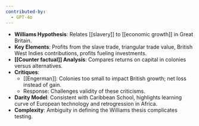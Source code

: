 ```yaml
---
contributed-by:
  - GPT-4o
---
```

- **Williams Hypothesis**: Relates [[slavery]] to [[economic growth]] in Great Britain.
- **Key Elements**: Profits from the slave trade, triangular trade value, British West Indies contributions, profits fueling investments.
- **[[Counter factual]] Analysis**: Compares returns on capital in colonies versus alternatives.
- **Critiques**: 
  - [[Engerman]]: Colonies too small to impact British growth; net loss instead of gain.
  - Response: Challenges validity of these criticisms.
- **Darity Model**: Consistent with Caribbean School, highlights learning curve of European technology and retrogression in Africa.
- **Complexity**: Ambiguity in defining the Williams thesis complicates testing.
